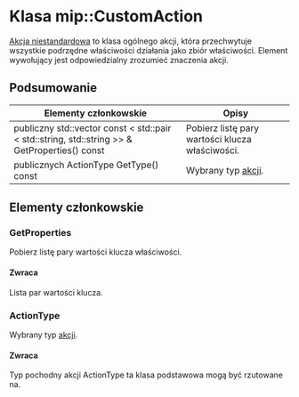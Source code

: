 # <a name="class-mipcustomaction"></a>Klasa mip::CustomAction 
[Akcja niestandardowa](#classmip_1_1_custom_action) to klasa ogólnego akcji, która przechwytuje wszystkie podrzędne właściwości działania jako zbiór właściwości. Element wywołujący jest odpowiedzialny zrozumieć znaczenia akcji.
  
## <a name="summary"></a>Podsumowanie
 Elementy członkowskie                        | Opisy                                
--------------------------------|---------------------------------------------
publiczny std::vector const < std::pair < std::string, std::string >> & GetProperties() const  |  Pobierz listę pary wartości klucza właściwości.
publicznych ActionType GetType() const  |  Wybrany typ [akcji](#classmip_1_1_action).
  
## <a name="members"></a>Elementy członkowskie
  
### <a name="getproperties"></a>GetProperties
Pobierz listę pary wartości klucza właściwości.
  
#### <a name="returns"></a>Zwraca
Lista par wartości klucza.
  
### <a name="actiontype"></a>ActionType
Wybrany typ [akcji](#classmip_1_1_action).
  
#### <a name="returns"></a>Zwraca
Typ pochodny akcji ActionType ta klasa podstawowa mogą być rzutowane na.